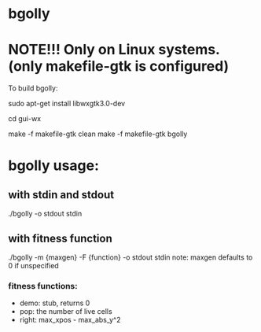 # bgolly

# NOTE!!! Only on Linux systems. (only makefile-gtk is configured)
To build bgolly:

sudo apt-get install libwxgtk3.0-dev

cd gui-wx

make -f makefile-gtk clean
make -f makefile-gtk bgolly

# bgolly usage:

## with stdin and stdout
./bgolly -o stdout stdin

## with fitness function
./bgolly -m {maxgen} -F {function} -o stdout stdin
note: maxgen defaults to 0 if unspecified

### fitness functions:
- demo: stub, returns 0
- pop: the number of live cells
- right: max\_xpos - max\_abs\_y^2
